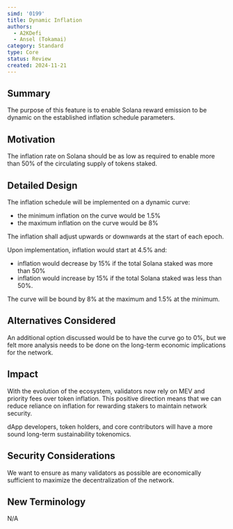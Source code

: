 ```yaml
---
simd: '0199'
title: Dynamic Inflation
authors:
  - A2KDefi
  - Ansel (Tokamai)
category: Standard
type: Core
status: Review
created: 2024-11-21
---
```


## Summary

The purpose of this feature is to enable Solana reward emission to be dynamic 
on the established inflation schedule parameters.

## Motivation

The inflation rate on Solana should be as low as required to enable more than 
50% of the circulating supply of tokens staked. 

## Detailed Design

The inflation schedule will be implemented on a dynamic curve: 

- the minimum inflation on the curve would be 1.5%
- the maximum inflation on the curve would be 8%

The inflation shall adjust upwards or downwards at the start of each epoch. 

Upon implementation, inflation would start at 4.5% and:

- inflation would decrease by 15% if the total Solana staked was more than 50%
- inflation would increase by 15% if the total Solana staked was less than 50%.

The curve will be bound by 8% at the maximum and 1.5% at the minimum.

## Alternatives Considered

An additional option discussed would be to have the curve go to 0%, but we 
felt more analysis needs to be done on the long-term economic implications for 
the network. 

## Impact

With the evolution of the ecosystem, validators now rely on MEV and priority 
fees over token inflation. This positive direction means that we can reduce 
reliance on inflation for rewarding stakers to maintain network security. 

dApp developers, token holders, and core contributors will have a more sound 
long-term sustainability tokenomics.

## Security Considerations

We want to ensure as many validators as possible are economically sufficient 
to maximize the decentralization of the network.

## New Terminology

N/A
